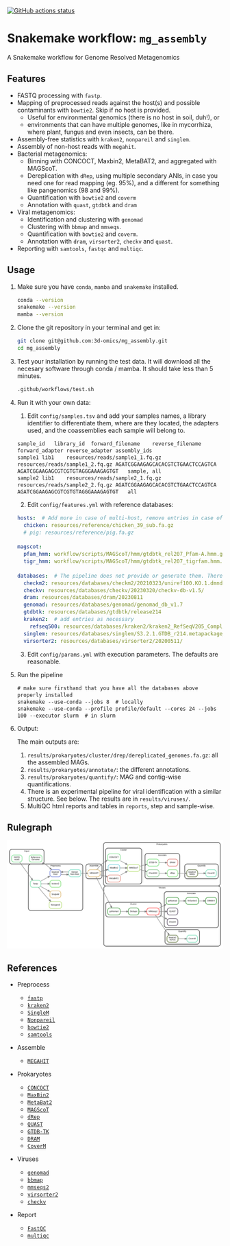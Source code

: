 [![GitHub actions status](https://github.com/3d-omics/mg_assembly/workflows/Tests/badge.svg)](https://github.com/3d-omics/mg_assembly/actions)


# Snakemake workflow: `mg_assembly`

A Snakemake workflow for Genome Resolved Metagenomics

## Features
- FASTQ processing with `fastp`.
- Mapping of preprocessed reads against the host(s) and possible contaminants with `bowtie2`. Skip if no host is provided.
  - Useful for environmental genomics (there is no host in soil, duh!), or
  - environments that can have multiple genomes, like in mycorrhiza, where plant, fungus and even insects, can be there.
- Assembly-free statistics with `kraken2`, `nonpareil` and `singlem`.
- Assembly of non-host reads with `megahit`.
- Bacterial metagenomics:
  - Binning with CONCOCT, Maxbin2, MetaBAT2, and aggregated with MAGScoT.
  - Dereplication with `dRep`, using multiple secondary ANIs, in case you need one for read mapping (eg. 95%), and a different for something like pangenomics (98 and 99%).
  - Quantification with `bowtie2` and `coverm`
  - Annotation with `quast`, `gtdbtk` and `dram`
- Viral metagenomics:
  - Identification and clustering with `genomad`
  - Clustering with `bbmap` and `mmseqs`.
  - Quantification with `bowtie2` and `coverm`.
  - Annotation with `dram`, `virsorter2`, `checkv` and `quast`.
- Reporting with `samtools`, `fastqc` and `multiqc`.



## Usage
1. Make sure you have `conda`, `mamba` and `snakemake` installed.
    ```bash
    conda --version
    snakemake --version
    mamba --version
    ```

2. Clone the git repository in your terminal and get in:
    ```bash
    git clone git@github.com:3d-omics/mg_assembly.git
    cd mg_assembly
    ```

3. Test your installation by running the test data. It will download all the necesary software through conda / mamba. It should take less than 5 minutes.
    ```bash
    .github/workflows/test.sh
    ```

4. Run it with your own data:

   1. Edit `config/samples.tsv` and add your samples names, a library identifier to differentiate them, where are they located, the adapters used, and the coassemblies each sample will belong to.

    ```tsv
    sample_id	library_id	forward_filename	reverse_filename	forward_adapter	reverse_adapter	assembly_ids
    sample1	lib1	resources/reads/sample1_1.fq.gz	resources/reads/sample1_2.fq.gz	AGATCGGAAGAGCACACGTCTGAACTCCAGTCA	AGATCGGAAGAGCGTCGTGTAGGGAAAGAGTGT	sample, all
    sample2	lib1	resources/reads/sample2_1.fq.gz	resources/reads/sample2_2.fq.gz	AGATCGGAAGAGCACACGTCTGAACTCCAGTCA	AGATCGGAAGAGCGTCGTGTAGGGAAAGAGTGT	all
    ```

    2. Edit `config/features.yml` with reference databases:

    ```yaml
    hosts:  # Add more in case of multi-host, remove entries in case of environmental sample
      chicken: resources/reference/chicken_39_sub.fa.gz
      # pig: resources/reference/pig.fa.gz

    magscot:
      pfam_hmm: workflow/scripts/MAGScoT/hmm/gtdbtk_rel207_Pfam-A.hmm.gz
      tigr_hmm: workflow/scripts/MAGScoT/hmm/gtdbtk_rel207_tigrfam.hmm.gz

    databases:  # The pipeline does not provide or generate them. There are scripts tho.
      checkm2: resources/databases/checkm2/20210323/uniref100.KO.1.dmnd
      checkv: resources/databases/checkv/20230320/checkv-db-v1.5/
      dram: resources/databases/dram/20230811
      genomad: resources/databases/genomad/genomad_db_v1.7
      gtdbtk: resources/databases/gtdbtk/release214
      kraken2:  # add entries as necessary
        refseq500: resources/databases/kraken2/kraken2_RefSeqV205_Complete_500GB/20220505/
      singlem: resources/databases/singlem/S3.2.1.GTDB_r214.metapackage_20231006.smpkg.zb
      virsorter2: resources/databases/virsorter2/20200511/
    ```

    3. Edit `config/params.yml` with execution parameters. The defaults are reasonable.



5. Run the pipeline
     ```
     # make sure firsthand that you have all the databases above properly installed
     snakemake --use-conda --jobs 8  # locally
     snakemake --use-conda --profile profile/default --cores 24 --jobs 100 --executor slurm  # in slurm
     ```


6. Output:

    The main outputs are:
    1. `results/prokaryotes/cluster/drep/dereplicated_genomes.fa.gz`: all the assembled MAGs.
    2. `results/prokaryotes/annotate/`: the different annotations.
    3. `results/prokaryotes/quantify/`: MAG and contig-wise quantifications.
    4. There is an experimental pipeline for viral identification with a similar structure. See below. The results are in `results/viruses/`.
    5. MultiQC html reports and tables in `reports`, step and sample-wise.


## Rulegraph

![rulegraph_simple](rulegraph_simple.svg)



## References

- Preprocess
  - [`fastp`](https://github.com/OpenGene/fastp)
  - [`kraken2`](https://github.com/DerrickWood/kraken2)
  - [`SingleM`](https://github.com/wwood/singlem)
  - [`Nonpareil`](https://github.com/lmrodriguezr/nonpareil)
  - [`bowtie2`](https://github.com/BenLangmead/bowtie2)
  - [`samtools`](https://github.com/samtools/samtools)

- Assemble
  - [`MEGAHIT`](https://github.com/voutcn/megahit)

- Prokaryotes
  - [`CONCOCT`](https://github.com/BinPro/CONCOCT)
  - [`MaxBin2`](http://downloads.jbei.org/data/microbial_communities/MaxBin/MaxBin.html)
  - [`MetaBat2`](https://bitbucket.org/berkeleylab/metabat)
  - [`MAGScoT`](https://github.com/ikmb/MAGScoT)
  - [`dRep`](https://github.com/MrOlm/drep)
  - [`QUAST`](https://github.com/ablab/quast)
  - [`GTDB-TK`](https://github.com/Ecogenomics/GTDBTk)
  - [`DRAM`](https://github.com/WrightonLabCSU/DRAM)
  - [`CoverM`](https://github.com/wwood/CoverM)

- Viruses
  - [`genomad`](https://github.com/apcamargo/genomad)
  - [`bbmap`](https://sourceforge.net/projects/bbmap/)
  - [`mmseqs2`](https://github.com/soedinglab/MMseqs2)
  - [`virsorter2`](https://github.com/jiarong/VirSorter2)
  - [`checkv`](https://bitbucket.org/berkeleylab/checkv/src)

- Report
  - [`FastQC`](https://github.com/s-andrews/FastQC)
  - [`multiqc`](https://github.com/ewels/MultiQC)
